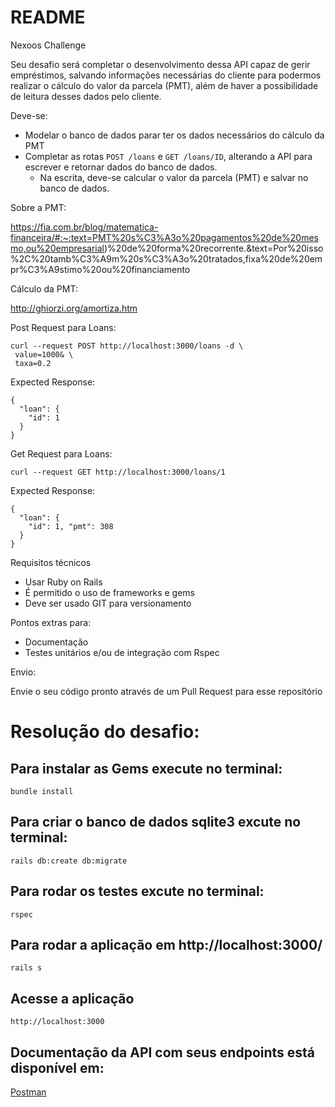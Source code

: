 # README

Nexoos Challenge

Seu desafio será completar o desenvolvimento dessa API capaz de gerir empréstimos, salvando informações necessárias do cliente para podermos realizar o cálculo do valor da parcela (PMT), além de haver a possibilidade de leitura desses dados pelo cliente.

Deve-se:

- Modelar o banco de dados parar ter os dados necessários do cálculo da PMT
- Completar as rotas `POST /loans` e `GET /loans/ID`, alterando a API para escrever e retornar dados do banco de dados.
  - Na escrita, deve-se calcular o valor da parcela (PMT) e salvar no banco de dados.

Sobre a PMT:

https://fia.com.br/blog/matematica-financeira/#:~:text=PMT%20s%C3%A3o%20pagamentos%20de%20mesmo,ou%20empresarial)%20de%20forma%20recorrente.&text=Por%20isso%2C%20tamb%C3%A9m%20s%C3%A3o%20tratados,fixa%20de%20empr%C3%A9stimo%20ou%20financiamento

Cálculo da PMT:

http://ghiorzi.org/amortiza.htm

Post Request para Loans:

```
curl --request POST http://localhost:3000/loans -d \
 value=1000& \
 taxa=0.2
```

Expected Response:

```
{
  "loan": {
    "id": 1
  }
}
```

Get Request para Loans:

`curl --request GET http://localhost:3000/loans/1`

Expected Response:

```
{
  "loan": {
    "id": 1, "pmt": 308
  }
}
```

Requisitos técnicos

- Usar Ruby on Rails
- É permitido o uso de frameworks e gems
- Deve ser usado GIT para versionamento

Pontos extras para:

- Documentação
- Testes unitários e/ou de integração com Rspec

Envio:

Envie o seu código pronto através de um Pull Request para esse repositório

# Resolução do desafio:

## Para instalar as Gems execute no terminal:

```
bundle install
```

## Para criar o banco de dados sqlite3 excute no terminal:

```
rails db:create db:migrate
```

## Para rodar os testes excute no terminal:

```
rspec
```

## Para rodar a aplicação em http://localhost:3000/

```
rails s
```

## Acesse a aplicação

```
http://localhost:3000
```

## Documentação da API com seus endpoints está disponível em:

[Postman](https://documenter.getpostman.com/view/4148278/TzsYPUsq)
